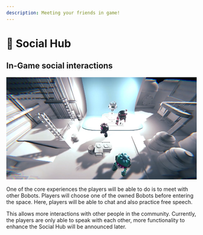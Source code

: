 ```yaml
---
description: Meeting your friends in game!
---
```


# 🏡 Social Hub

## **In-Game social interactions**

![Bobots Social Hub Technical Test](<../.gitbook/assets/image (1) (1).png>)

One of the core experiences the players will be able to do is to meet with other Bobots. Players will choose one of the owned Bobots before entering the space. Here, players will be able to chat and also practice free speech.

This allows more interactions with other people in the community. Currently, the players are only able to speak with each other, more functionality to enhance the Social Hub will be announced later.

